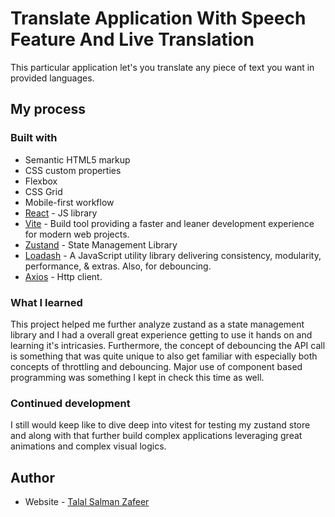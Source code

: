 # Translate Application With Speech Feature And Live Translation 

This particular application let's you translate any piece of text you want in provided languages.

## My process

### Built with

- Semantic HTML5 markup
- CSS custom properties
- Flexbox
- CSS Grid
- Mobile-first workflow
- [React](https://reactjs.org/) - JS library
- [Vite](https://vitejs.dev/) - Build tool providing a faster and leaner development experience for modern web projects.
- [Zustand](https://zustand-demo.pmnd.rs/) - State Management Library
- [Loadash](https://www.npmjs.com/package/lodash) - A JavaScript utility library delivering consistency, modularity, performance, & extras. Also, for debouncing.
- [Axios](https://www.npmjs.com/package/axios) - Http client.


### What I learned

This project helped me further analyze zustand as a state management library and I had a overall great experience getting to use it hands on and learning it's intricasies. Furthermore, the concept of debouncing the API call is something that was quite unique to also get familiar with especially both concepts of throttling and debouncing. Major use of component based programming was something I kept in check this time as well.

### Continued development

I still would keep like to dive deep into vitest for testing my zustand store and along with that further build complex applications leveraging great animations and complex visual logics.


## Author

- Website - [Talal Salman Zafeer](https://my-portfolio-rosy-ten-46.vercel.app/)


